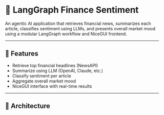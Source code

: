 # 🧠 LangGraph Finance Sentiment

An agentic AI application that retrieves financial news, summarizes each article, classifies sentiment using LLMs, and presents overall market mood using a modular LangGraph workflow and NiceGUI frontend.

---

## 🚀 Features

- Retrieve top financial headlines (NewsAPI)
- Summarize using LLM (OpenAI, Claude, etc.)
- Classify sentiment per article
- Aggregate overall market mood
- NiceGUI interface with real-time results

---

## 🧩 Architecture

